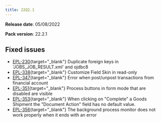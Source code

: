 ```yaml
---
title: 22Q2.1
---
```


**Release date**: 05/08/2022

**Pack version**: 22.2.1

## Fixed issues

- [EPL-230](https://github.com/etendosoftware/etendo_core/issues/51){target="\_blank"} Duplicate foreign keys in 'JOBS_JOB_RESULT.xml' and ojdbc8
- [EPL-338](https://github.com/etendosoftware/etendo_core/issues/20){target="\_blank"} Customize Field Skin in read-only
- [EPL-347](https://github.com/etendosoftware/etendo_core/issues/22){target="\_blank"} Error when post/unpost transactions from financial account
- [EPL-351](https://github.com/etendosoftware/etendo_core/issues/32){target="\_blank"} Process buttons in form mode that are disabled are visible
- [EPL-353](https://github.com/etendosoftware/etendo_core/issues/33){target="\_blank"} When clicking on "Complete" a Goods Shipment the "Document Action" field has no default value.
- [EPL-356](https://github.com/etendosoftware/etendo_core/issues/36){target="\_blank"} The background process monitor does not work properly when it ends with an error

